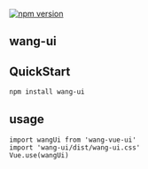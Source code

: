 [![npm version](https://badge.fury.io/js/wang-vue-ui.svg)](https://badge.fury.io/js/wang-vue-ui)

## wang-ui

## QuickStart
```bash
npm install wang-ui
```


## usage
```
import wangUi from 'wang-vue-ui'
import 'wang-ui/dist/wang-ui.css'
Vue.use(wangUi)
```

